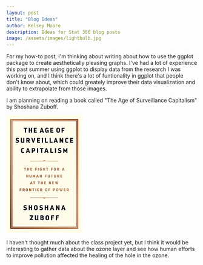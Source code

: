 ```yaml
---
layout: post
title: "Blog Ideas"
author: Kelsey Moore
description: Ideas for Stat 386 blog posts
image: /assets/images/lightbulb.jpg
---
```


For my how-to post, I'm thinking about writing about how to use the ggplot package to create aesthetically pleasing graphs. I've had a lot of experience this past summer using ggplot to display data from the research I was working on, and I think there's a lot of funtionality in ggplot that people don't know about, which could greately improve their data visualization and ability to extrapolate from those images.

I am planning on reading a book called "The Age of Surveillance Capitalism" by Shoshana Zuboff.

<img src="https://raw.githubusercontent.com/kbmoore02/my386blog/main/assets/images/theageof.jpg" alt="" style="width:200px;">

I haven't thought much about the class project yet, but I think it would be interesting to gather data about the ozone layer and see how human efforts to improve pollution affected the healing of the hole in the ozone.
